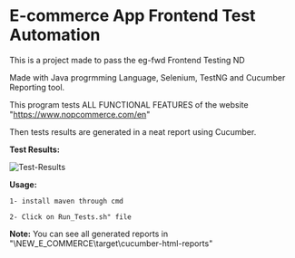 # E-commerce App Frontend Test Automation
This is a project made to pass the eg-fwd Frontend Testing ND

Made with Java progrmming Language, Selenium, TestNG and Cucumber Reporting tool.

This program tests ALL FUNCTIONAL FEATURES of the website "https://www.nopcommerce.com/en"

Then tests results are generated in a neat report using Cucumber.
 
<b>Test Results:</b>


![Test-Results](https://user-images.githubusercontent.com/76961547/219704574-ad92aedb-7ae7-47f7-925a-e5daaea27af8.png)


<b>Usage:</b>

    1- install maven through cmd
		
    2- Click on Run_Tests.sh" file
	
<b>Note:</b> You can see all generated reports in "\NEW_E_COMMERCE\target\cucumber-html-reports"
